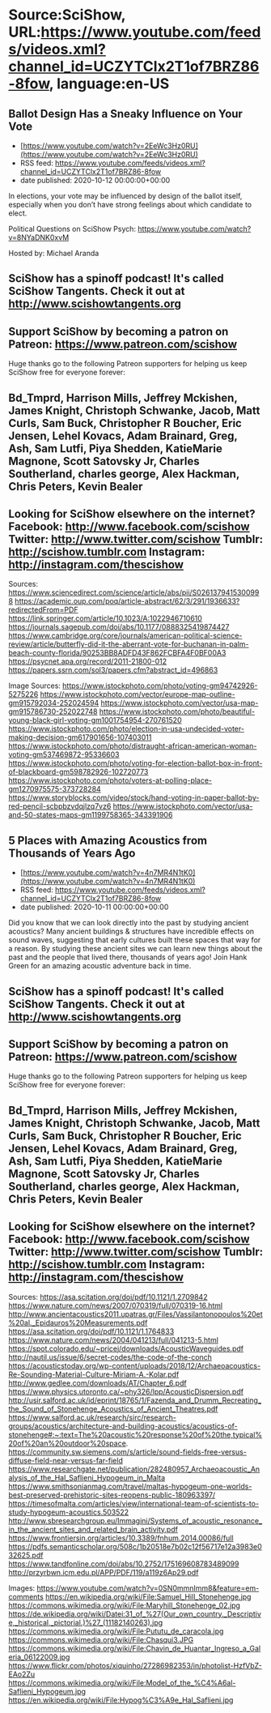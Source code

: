 # Source:SciShow, URL:https://www.youtube.com/feeds/videos.xml?channel_id=UCZYTClx2T1of7BRZ86-8fow, language:en-US

## Ballot Design Has a Sneaky Influence on Your Vote
 - [https://www.youtube.com/watch?v=2EeWc3Hz0RU](https://www.youtube.com/watch?v=2EeWc3Hz0RU)
 - RSS feed: https://www.youtube.com/feeds/videos.xml?channel_id=UCZYTClx2T1of7BRZ86-8fow
 - date published: 2020-10-12 00:00:00+00:00

In elections, your vote may be influenced by design of the ballot itself, especially when you don’t have strong feelings about which candidate to elect.

Political Questions on SciShow Psych: https://www.youtube.com/watch?v=8NYaDNK0xvM

Hosted by: Michael Aranda

SciShow has a spinoff podcast! It's called SciShow Tangents. Check it out at http://www.scishowtangents.org
----------
Support SciShow by becoming a patron on Patreon: https://www.patreon.com/scishow
----------
Huge thanks go to the following Patreon supporters for helping us keep SciShow free for everyone forever:

Bd_Tmprd, Harrison Mills, Jeffrey Mckishen, James Knight, Christoph Schwanke, Jacob, Matt Curls, Sam Buck, Christopher R Boucher, Eric Jensen, Lehel Kovacs, Adam Brainard, Greg, Ash, Sam Lutfi, Piya Shedden, KatieMarie Magnone, Scott Satovsky Jr, Charles Southerland, charles george, Alex Hackman, Chris Peters, Kevin Bealer
----------
Looking for SciShow elsewhere on the internet?
Facebook: http://www.facebook.com/scishow
Twitter: http://www.twitter.com/scishow
Tumblr: http://scishow.tumblr.com
Instagram: http://instagram.com/thescishow
----------
Sources:
https://www.sciencedirect.com/science/article/abs/pii/S0261379415300998
https://academic.oup.com/poq/article-abstract/62/3/291/1936633?redirectedFrom=PDF
https://link.springer.com/article/10.1023/A:1022946710610
https://journals.sagepub.com/doi/abs/10.1177/0888325419874427
https://www.cambridge.org/core/journals/american-political-science-review/article/butterfly-did-it-the-aberrant-vote-for-buchanan-in-palm-beach-county-florida/90253BB8ADFD43F862FCBFA4F0BF00A3
https://psycnet.apa.org/record/2011-21800-012
https://papers.ssrn.com/sol3/papers.cfm?abstract_id=496863

Image Sources:
https://www.istockphoto.com/photo/voting-gm94742926-5275226
https://www.istockphoto.com/vector/europe-map-outline-gm915792034-252024594
https://www.istockphoto.com/vector/usa-map-gm915786730-252022748
https://www.istockphoto.com/photo/beautiful-young-black-girl-voting-gm1001754954-270761520
https://www.istockphoto.com/photo/election-in-usa-undecided-voter-making-decision-gm617901656-107403011
https://www.istockphoto.com/photo/distraught-african-american-woman-voting-gm537469872-95336603
https://www.istockphoto.com/photo/voting-for-election-ballot-box-in-front-of-blackboard-gm598782926-102720773
https://www.istockphoto.com/photo/voters-at-polling-place-gm1270975575-373728284
https://www.storyblocks.com/video/stock/hand-voting-in-paper-ballot-by-red-pencil-scbpbzvdqjlzq7vz6
https://www.istockphoto.com/vector/usa-and-50-states-maps-gm1199758365-343391906

## 5 Places with Amazing Acoustics from Thousands of Years Ago
 - [https://www.youtube.com/watch?v=4n7MR4N1tK0](https://www.youtube.com/watch?v=4n7MR4N1tK0)
 - RSS feed: https://www.youtube.com/feeds/videos.xml?channel_id=UCZYTClx2T1of7BRZ86-8fow
 - date published: 2020-10-11 00:00:00+00:00

Did you know that we can look directly into the past by studying ancient acoustics? Many ancient buildings & structures have incredible effects on sound waves, suggesting that early cultures built these spaces that way for a reason.  By studying these ancient sites we can learn new things about the past and the people that lived there, thousands of years ago! Join Hank Green for an amazing acoustic adventure back in time. 

SciShow has a spinoff podcast! It's called SciShow Tangents. Check it out at http://www.scishowtangents.org
----------
Support SciShow by becoming a patron on Patreon: https://www.patreon.com/scishow
----------
Huge thanks go to the following Patreon supporters for helping us keep SciShow free for everyone forever:

Bd_Tmprd, Harrison Mills, Jeffrey Mckishen, James Knight, Christoph Schwanke, Jacob, Matt Curls, Sam Buck, Christopher R Boucher, Eric Jensen, Lehel Kovacs, Adam Brainard, Greg, Ash, Sam Lutfi, Piya Shedden, KatieMarie Magnone, Scott Satovsky Jr, Charles Southerland, charles george, Alex Hackman, Chris Peters, Kevin Bealer
----------
Looking for SciShow elsewhere on the internet?
Facebook: http://www.facebook.com/scishow
Twitter: http://www.twitter.com/scishow
Tumblr: http://scishow.tumblr.com
Instagram: http://instagram.com/thescishow
----------

Sources:
https://asa.scitation.org/doi/pdf/10.1121/1.2709842
https://www.nature.com/news/2007/070319/full/070319-16.html
http://www.ancientacoustics2011.upatras.gr/Files/Vassilantonopoulos%20et%20al._Epidauros%20Measurements.pdf
https://asa.scitation.org/doi/pdf/10.1121/1.1764833
https://www.nature.com/news/2004/041213/full/041213-5.html
https://spot.colorado.edu/~pricej/downloads/AcousticWaveguides.pdf
http://nautil.us/issue/6/secret-codes/the-code-of-the-conch
https://acousticstoday.org/wp-content/uploads/2018/12/Archaeoacoustics-Re-Sounding-Material-Culture-Miriam-A.-Kolar.pdf
http://www.gedlee.com/downloads/AT/Chapter_6.pdf
https://www.physics.utoronto.ca/~phy326/lpp/AcousticDispersion.pdf
http://usir.salford.ac.uk/id/eprint/18765/1/Fazenda_and_Drumm_Recreating_the_Sound_of_Stonehenge_Acoustics_of_Ancient_Theatres.pdf
https://www.salford.ac.uk/research/sirc/research-groups/acoustics/architecture-and-building-acoustics/acoustics-of-stonehenge#:~:text=The%20acoustic%20response%20of%20the,typical%20of%20an%20outdoor%20space.
https://community.sw.siemens.com/s/article/sound-fields-free-versus-diffuse-field-near-versus-far-field
https://www.researchgate.net/publication/282480957_Archaeoacoustic_Analysis_of_the_Hal_Saflieni_Hypogeum_in_Malta
https://www.smithsonianmag.com/travel/maltas-hypogeum-one-worlds-best-preserved-prehistoric-sites-reopens-public-180963397/
https://timesofmalta.com/articles/view/international-team-of-scientists-to-study-hypogeum-acoustics.503522
http://www.sbresearchgroup.eu/Immagini/Systems_of_acoustic_resonance_in_the_ancient_sites_and_related_brain_activity.pdf
https://www.frontiersin.org/articles/10.3389/fnhum.2014.00086/full
https://pdfs.semanticscholar.org/508c/1b20518e7b02c12f56717e12a3983e032625.pdf
https://www.tandfonline.com/doi/abs/10.2752/175169608783489099
http://przyrbwn.icm.edu.pl/APP/PDF/119/a119z6Ap29.pdf

Images:
https://www.youtube.com/watch?v=0SN0mmnImm8&feature=em-comments
https://en.wikipedia.org/wiki/File:Samuel_Hill_Stonehenge.jpg
https://commons.wikimedia.org/wiki/File:Maryhill_Stonehenge_02.jpg
https://de.wikipedia.org/wiki/Datei:31_of_%27(Our_own_country._Descriptive,_historical,_pictorial.)%27_(11182140263).jpg
https://commons.wikimedia.org/wiki/File:Pututu_de_caracola.jpg
https://commons.wikimedia.org/wiki/File:Chasqui3.JPG
https://commons.wikimedia.org/wiki/File:Chavin_de_Huantar_Ingreso_a_Galeria_06122009.jpg
https://www.flickr.com/photos/xiquinho/27286982353/in/photolist-HzfVbZ-EAo2Zu
https://commons.wikimedia.org/wiki/File:Model_of_the_%C4%A6al-Saflieni_Hypogeum.jpg
https://en.wikipedia.org/wiki/File:Hypog%C3%A9e_Hal_Saflieni.jpg


